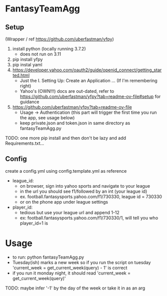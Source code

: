 # FantasyTeamAgg

## Setup
(Wrapper / ref https://github.com/uberfastman/yfpy)
1. install python (locally running 3.7.2)
	* does not run on 3.11
2. pip install yfpy
3. pip instal yaml
4. https://developer.yahoo.com/oauth2/guide/openid_connect/getting_started.html
	* Just the I. Setting Up: Create an Application ... (If I'm remembering right)
	* Yahoo's (OWN!!!) docs are out-dated, refer to https://github.com/uberfastman/yfpy?tab=readme-ov-file#setup for guidance
5. https://github.com/uberfastman/yfpy?tab=readme-ov-file
   	* Usage -> Authentication (this part will trigger the first time you run the app, see usage below)
   	* keep private.json and token.json in same directory as fantasyTeamAgg.py

TODO: one more pip install and then don't be lazy and add Requirements.txt...

## Config
create a config.yml using config.template.yml as reference
* league_id:
	* on browser, sign into yahoo sports and navigate to your league
	* in the url you should see f1/followed by an int (your league id)
	* ex. football.fantasysports.yahoo.com/f1/730330, league id = 730330
	* or on the phone app under league settings
* player_id:
	* tedious but use your league url and append 1-12
	* ex: football.fantasysports.yahoo.com/f1/730330/1, will tell you who player_id=1 is

# Usage
* to run: python fantasyTeamAgg.py
* Tuesday(ish) marks a new week so if you run the script on tuesday 'current_week = get_current_week(query) - 1' is correct
* if you run it monday night, it should read 'current_week = get_current_week(query)'

TODO: maybe infer '-1' by the day of the week or take it in as an arg
